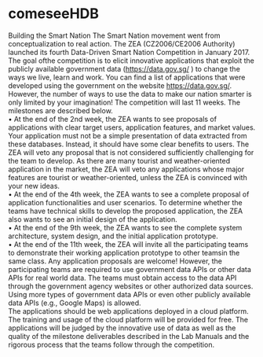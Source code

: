 # comeseeHDB
Building the Smart Nation
The Smart Nation movement went from conceptualization to real action. The ZEA
(CZ2006/CE2006 Authority) launched its fourth Data-Driven Smart Nation Competition in
January 2017. The goal ofthe competition is to elicit innovative applications that exploit
the publicly available government data (https://data.gov.sg/ ) to change the ways we live,
learn and work.
You can find a list of applications that were developed using the government on the website
https://data.gov.sg/. However, the number of ways to use the data to make our nation
smarter is only limited by your imagination!
The competition will last 11 weeks. The milestones are described below.  
• At the end of the 2nd week, the ZEA wants to see proposals of applications with
clear target users, application features, and market values. Your application must not
be a simple presentation of data extracted from these databases. Instead, it should
have some clear benefits to users. The ZEA will veto any proposal that is not
considered sufficiently challenging for the team to develop. As there are many
tourist and weather-oriented application in the market, the ZEA will veto any
applications whose major features are tourist or weather-oriented, unless the ZEA is
convinced with your new ideas.  
• At the end of the 4th week, the ZEA wants to see a complete proposal of application
functionalities and user scenarios. To determine whether the teams have technical
skills to develop the proposed application, the ZEA also wants to see an initial design
of the application.  
• At the end of the 9th week, the ZEA wants to see the complete system architecture,
system design, and the initial application prototype.  
• At the end of the 11th week, the ZEA will invite all the participating teams to
demonstrate their working application prototype to other teamsin the same class.
Any application proposals are welcome! However, the participating teams are required
to use government data APIs or other data APIs for real world data. The teams must obtain
access to the data API through the government agency websites or other authorized data
sources. Using more types of government data APIs or even other publicly available data APIs
(e.g., Google Maps) is allowed.  
The applications should be web applications deployed in a cloud platform. The training and
usage of the cloud platform will be provided for free. The applications will be judged by the
innovative use of data as well as the quality of the milestone deliverables described in the
Lab Manuals and the rigorous process that the teams follow through the competition.

